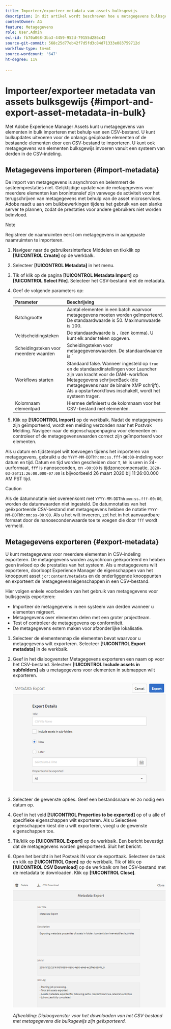 ```yaml
---
title: Importeer/exporteer metadata van assets bulksgewijs
description: In dit artikel wordt beschreven hoe u metagegevens bulksgewijs kunt importeren en exporteren.
contentOwner: AG
feature: Metagegevens
role: User,Admin
exl-id: fb70a068-3ba3-4459-952d-79155d286c42
source-git-commit: 568c25d77eb42f7d5fd3c84d71333e083759712d
workflow-type: tm+mt
source-wordcount: '647'
ht-degree: 11%

---
```


# Importeer/exporteer metadata van assets bulksgewijs {#import-and-export-asset-metadata-in-bulk}

Met Adobe Experience Manager Assets kunt u metagegevens van elementen in bulk importeren met behulp van een CSV-bestand. U kunt bulkupdates uitvoeren voor de onlangs geüploade elementen of de bestaande elementen door een CSV-bestand te importeren. U kunt ook metagegevens van elementen bulksgewijs invoeren vanuit een systeem van derden in de CSV-indeling.

## Metagegevens importeren {#import-metadata}

De import van metagegevens is asynchroon en belemmert de systeemprestaties niet. Gelijktijdige update van de metagegevens voor meerdere elementen kan bronintensief zijn vanwege de activiteit voor het terugschrijven van metagegevens met behulp van de asset microservices. Adobe raadt u aan om bulkbewerkingen tijdens het gebruik van een slanke server te plannen, zodat de prestaties voor andere gebruikers niet worden beïnvloed.

>[!NOTE]
>
>Registreer de naamruimten eerst om metagegevens in aangepaste naamruimten te importeren.

1. Navigeer naar de gebruikersinterface Middelen en tik/klik op **[!UICONTROL Create]** op de werkbalk.
1. Selecteer **[!UICONTROL Metadata]** in het menu.
1. Tik of klik op de pagina **[!UICONTROL Metadata Import]** op **[!UICONTROL Select File]**. Selecteer het CSV-bestand met de metadata.
1. Geef de volgende parameters op:

   | Parameter | Beschrijving |
   | ---------------------- | ------- |
   | Batchgrootte | Aantal elementen in een batch waarvoor metagegevens moeten worden geïmporteerd. De standaardwaarde is 50. Maximumwaarde is 100. |
   | Veldscheidingsteken | De standaardwaarde is `,` (een komma). U kunt elk ander teken opgeven. |
   | Scheidingsteken voor meerdere waarden | Scheidingsteken voor metagegevenswaarden. De standaardwaarde is `|`. |
   | Workflows starten | Standaard false. Wanneer ingesteld op `true` en de standaardinstellingen voor Launcher zijn van kracht voor de DAM-workflow Metagegevens schrijvenBack (die metagegevens naar de binaire XMP schrijft). Als u opstartworkflows inschakelt, wordt het systeem trager. |
   | Kolomnaam elementpad | Hiermee definieert u de kolomnaam voor het CSV-bestand met elementen. |

1. Klik op **[!UICONTROL Import]** op de werkbalk. Nadat de metagegevens zijn geïmporteerd, wordt een melding verzonden naar het Postvak Melding. Navigeer naar de eigenschappenpagina voor elementen en controleer of de metagegevenswaarden correct zijn geïmporteerd voor elementen.

Als u datum en tijdstempel wilt toevoegen tijdens het importeren van metagegevens, gebruikt u de `YYYY-MM-DDThh:mm:ss.fff-00:00`-indeling voor datum en tijd. Datum en tijd worden gescheiden door `T`, `hh` is uren in 24-uurformaat, `fff` is nanoseconden, en `-00:00` is tijdzonecompensatie. `2020-03-26T11:26:00.000-07:00` is bijvoorbeeld 26 maart 2020 bij 11:26:00.000 AM PST tijd.

>[!CAUTION]
>
>Als de datumnotatie niet overeenkomt met `YYYY-MM-DDThh:mm:ss.fff-00:00`, worden de datumwaarden niet ingesteld. De datumnotaties van het geëxporteerde CSV-bestand met metagegevens hebben de notatie `YYYY-MM-DDThh:mm:ss-00:00`. Als u het wilt invoeren, zet het in het aanvaardbare formaat door de nanosecondenwaarde toe te voegen die door `fff` wordt vermeld.

## Metagegevens exporteren {#export-metadata}

U kunt metagegevens voor meerdere elementen in CSV-indeling exporteren. De metagegevens worden asynchroon geëxporteerd en hebben geen invloed op de prestaties van het systeem. Als u metagegevens wilt exporteren, doorloopt Experience Manager de eigenschappen van het knooppunt asset `jcr:content/metadata` en de onderliggende knooppunten en exporteert de metagegevenseigenschappen in een CSV-bestand.

Hier volgen enkele voorbeelden van het gebruik van metagegevens voor bulksgewijs exporteren:

* Importeer de metagegevens in een systeem van derden wanneer u elementen migreert.
* Metagegevens over elementen delen met een groter projectteam.
* Test of controleer de metagegevens op conformiteit.
* De metagegevens extern maken voor afzonderlijke lokalisatie.

1. Selecteer de elementenmap die elementen bevat waarvoor u metagegevens wilt exporteren. Selecteer **[!UICONTROL Export metadata]** in de werkbalk.
1. Geef in het dialoogvenster Metagegevens exporteren een naam op voor het CSV-bestand. Selecteer **[!UICONTROL Include assets in subfolders]** als u metagegevens voor elementen in submappen wilt exporteren.

   ![Interface en opties voor het exporteren van metagegevens van alle elementen in een ](assets/export_metadata_page.png "folderInterface en opties voor het exporteren van metagegevens van alle elementen in een map")

1. Selecteer de gewenste opties. Geef een bestandsnaam en zo nodig een datum op.

1. Geef in het veld **[!UICONTROL Properties to be exported]** op of u alle of specifieke eigenschappen wilt exporteren. Als u Selectieve eigenschappen kiest die u wilt exporteren, voegt u de gewenste eigenschappen toe.

1. Tik/klik op **[!UICONTROL Export]** op de werkbalk. Een bericht bevestigt dat de metagegevens worden geëxporteerd. Sluit het bericht.
1. Open het bericht in het Postvak IN voor de exporttaak. Selecteer de taak en klik op **[!UICONTROL Open]** op de werkbalk. Tik of klik op **[!UICONTROL CSV Download]** op de werkbalk om het CSV-bestand met de metadata te downloaden. Klik op **[!UICONTROL Close]**.

   ![Dialoogvenster voor het downloaden van het CSV-bestand met metagegevens die bulksgewijs zijn geëxporteerd](assets/csv_download.png)

   *Afbeelding: Dialoogvenster voor het downloaden van het CSV-bestand met metagegevens die bulksgewijs zijn geëxporteerd.*
